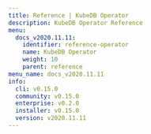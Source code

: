 ```yaml
---
title: Reference | KubeDB Operator
description: KubeDB Operator Reference
menu:
  docs_v2020.11.11:
    identifier: reference-operator
    name: KubeDB Operator
    weight: 10
    parent: reference
menu_name: docs_v2020.11.11
info:
  cli: v0.15.0
  community: v0.15.0
  enterprise: v0.2.0
  installer: v0.15.0
  version: v2020.11.11
---
```


